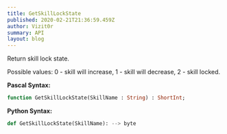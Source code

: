 ```yaml
---
title: GetSkillLockState
published: 2020-02-21T21:36:59.459Z
author: Vizit0r
summary: API
layout: blog
---
```


 

Return skill lock state. 

Possible values: 0 - skill will increase, 1 - skill will decrease, 2 - skill locked.

**Pascal Syntax:**

```pascal
function GetSkillLockState(SkillName : String) : ShortInt;
```	

**Python Syntax:**
```python
def GetSkillLockState(SkillName): --> byte
```
